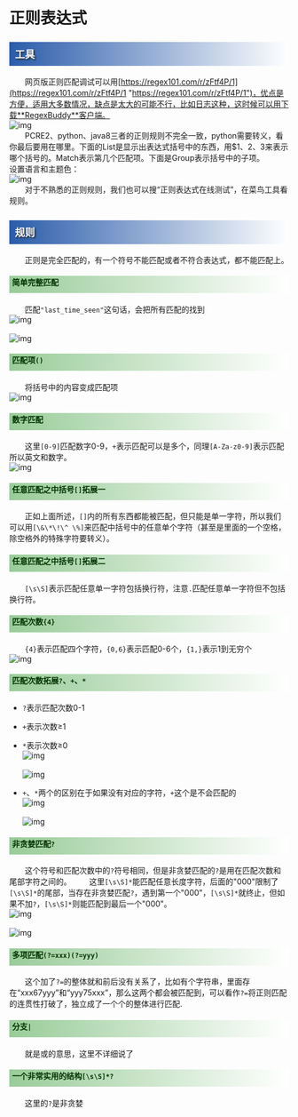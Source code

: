 # 正则表达式

<style>
.blogpost-body h2{
    font-size: 28px;
    font-weight: bold;
    height: 37px;
    border-bottom: 3px solid #000000;
	padding-top:0.3cm;
}
h3{
    background: linear-gradient(to right, #2a5caa 0%,#ffffff 100%);
    color: #FFFFFF;
    font-size: 18px;
    font-weight: bold;
    height: 30px;
    padding: 8px 0 5px 10px;
    text-shadow: 2px 2px 3px #222222;
}
h4{
    background: linear-gradient(to right, #99cc99 0%,#ffffff 100%);
	color: #003300;
    font-weight: bold;
    height: 25px;
    padding: 1px 0 5px 5px;
}
h5{
    background: linear-gradient(to right, #BEBEBE 0%,#ffffff 100%);
	color: #003300;
    /* font-weight: bold; */
    height: 17px;
    padding: 1px 0 5px 5px;
}
img {
display: block;
margin: auto;
}
</style>

### 工具
&emsp;&emsp;网页版正则匹配调试可以用[https://regex101.com/r/zFtf4P/1](https://regex101.com/r/zFtf4P/1 "https://regex101.com/r/zFtf4P/1")，优点是方便，适用大多数情况，缺点是太大的可能不行，比如日志这种，这时候可以用下载**RegexBuddy**客户端。
	![img](./images/正则表达式_1.png)
&emsp;&emsp;PCRE2、python、java8三者的正则规则不完全一致，python需要转义，看你最后要用在哪里。下面的List是显示出表达式括号中的东西，用$1、2、3来表示哪个括号的。Match表示第几个匹配项。下面是Group表示括号中的子项。
&emsp;&emsp;设置语言和主题色：
	![img](./images/正则表达式_2.png)
&emsp;&emsp;对于不熟悉的正则规则，我们也可以搜“正则表达式在线测试”，在菜鸟工具看规则。
### 规则
&emsp;&emsp;正则是完全匹配的，有一个符号不能匹配或者不符合表达式，都不能匹配上。
#### 简单完整匹配
&emsp;&emsp;匹配`"last_time_seen"`这句话，会把所有匹配的找到
	![img](./images/正则表达式_3.png)
	&emsp;
	![img](./images/正则表达式_4.png)
#### 匹配项`()`
&emsp;&emsp;将括号中的内容变成匹配项
	![img](./images/正则表达式_5.png)
#### 数字匹配
&emsp;&emsp;这里`[0-9]`匹配数字0-9，`+`表示匹配可以是多个，同理`[A-Za-z0-9]`表示匹配所以英文和数字。
	![img](./images/正则表达式_6.png)
#### 任意匹配之中括号`[]`拓展一
&emsp;&emsp;正如上面所述，`[]`内的所有东西都能被匹配，但只能是单一字符，所以我们可以用`[\&\*\!\^ \%]`来匹配中括号中的任意单个字符（甚至是里面的一个空格，除空格外的特殊字符要转义）。
#### 任意匹配之中括号`[]`拓展二
&emsp;&emsp;`[\s\S]`表示匹配任意单一字符包括换行符，注意`.`匹配任意单一字符但不包括换行符。
#### 匹配次数`{4}`
&emsp;&emsp;`{4}`表示匹配四个字符，`{0,6}`表示匹配0-6个，`{1,}`表示1到无穷个
	![img](./images/正则表达式_7.png)
#### 匹配次数拓展`?`、`+`、`*`
- `?`表示匹配次数0-1
- `+`表示次数≥1
- `*`表示次数≥0
	![img](./images/正则表达式_8.png)
	&emsp;
	![img](./images/正则表达式_9.png)

- `+`、`*`两个的区别在于如果没有对应的字符，`+`这个是不会匹配的
	![img](./images/正则表达式_10.png)
	&emsp;
	![img](./images/正则表达式_11.png)
#### 非贪婪匹配`?`
&emsp;&emsp;这个符号和匹配次数中的`?`符号相同，但是非贪婪匹配的`?`是用在匹配次数和尾部字符之间的。
&emsp;&emsp;这里`[\s\S]*`能匹配任意长度字符，后面的"000"限制了`[\s\S]*`的尾部，当存在非贪婪匹配`?`，遇到第一个"000"，`[\s\S]*`就终止，但如果不加`?`，`[\s\S]*`则能匹配到最后一个"000"。
	![img](./images/正则表达式_12.png)
	&emsp;
	![img](./images/正则表达式_13.png)
#### 多项匹配`(?=xxx)(?=yyy)`
&emsp;&emsp;这个加了`?=`的整体就和前后没有关系了，比如有个字符串，里面存在“xxx67yyy”和“yyy75xxx”，那么这两个都会被匹配到，可以看作`?=`将正则匹配的连贯性打破了，独立成了一个个的整体进行匹配.
#### 分支`|`
&emsp;&emsp;就是或的意思，这里不详细说了
#### 一个非常实用的结构`[\s\S]*?`
&emsp;&emsp;这里的`?`是非贪婪